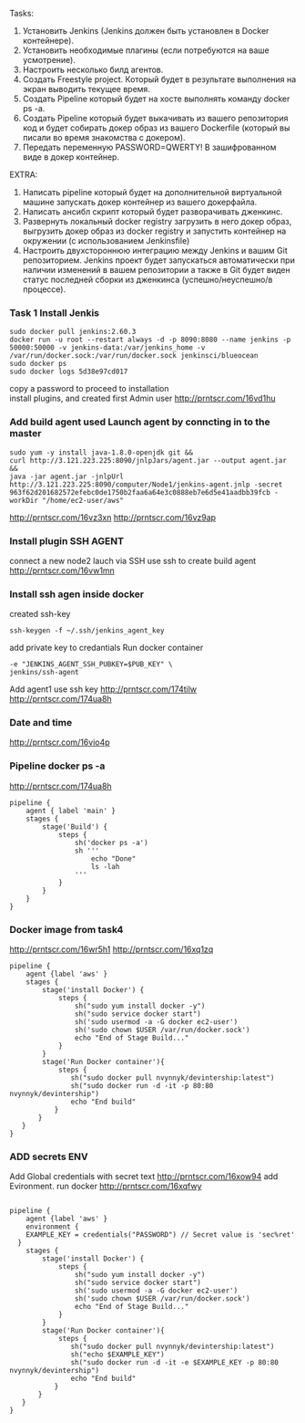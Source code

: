 Tasks:
1. Установить Jenkins (Jenkins должен быть установлен  в Docker контейнере).
2. Установить необходимые плагины (если потребуются на ваше усмотрение).
3. Настроить несколько билд агентов.
4. Создать Freestyle project. Который будет в результате выполнения на экран выводить текущее время.
5. Создать Pipeline который будет на хосте выполнять команду docker ps -a.
6. Создать Pipeline который будет выкачивать из вашего репозитория код и будет собирать докер образ из вашего Dockerfile (который вы писали во время знакомства с докером).
7. Передать переменную PASSWORD=QWERTY! В зашифрованном виде в докер контейнер.
 
EXTRA:
1. Написать pipeline который будет на дополнительной виртуальной машине запускать докер контейнер из вашего докерфайла.
2. Написать ансибл скрипт который будет разворачивать дженкинс.
3. Развернуть локальный docker registry загрузить в него докер образ, выгрузить докер образ из docker registry и запустить контейнер на окружении (с использованием Jenkinsfile)
4. Настроить двухстороннюю интеграцию между Jenkins и вашим Git репозиторием. Jenkins проект будет запускаться автоматически при наличии изменений в вашем репозитории а также в Git будет виден статус последней сборки из дженкинса (успешно/неуспешно/в процессе).


### Task 1 Install Jenkis
```
sudo docker pull jenkins:2.60.3
docker run -u root --restart always -d -p 8090:8080 --name jenkins -p 50000:50000 -v jenkins-data:/var/jenkins_home -v /var/run/docker.sock:/var/run/docker.sock jenkinsci/blueocean
sudo docker ps 
sudo docker logs 5d38e97cd017  
```
copy a password to proceed to installation                                                     
install plugins, and created first Admin user
http://prntscr.com/16vd1hu

### Add build agent used Launch agent by conncting in to the master 
```
sudo yum -y install java-1.8.0-openjdk git &&
curl http://3.121.223.225:8090/jnlpJars/agent.jar --output agent.jar &&    
java -jar agent.jar -jnlpUrl http://3.121.223.225:8090/computer/Node1/jenkins-agent.jnlp -secret 963f62d201682572efebc0de1750b2faa6a64e3c0888eb7e6d5e41aadbb39fcb -workDir "/home/ec2-user/aws"
```
http://prntscr.com/16vz3xn
http://prntscr.com/16vz9ap

### Install plugin SSH AGENT
connect a new node2 lauch via SSH
use ssh to create build agent 
http://prntscr.com/16vw1mn
### Install ssh agen inside docker
created ssh-key 
```
ssh-keygen -f ~/.ssh/jenkins_agent_key
```
add private key to credantials 
Run docker container 
```docker run -d --rm --name=agent1 -p 43:22 \
-e "JENKINS_AGENT_SSH_PUBKEY=$PUB_KEY" \
jenkins/ssh-agent
```
Add agent1 use ssh key 
http://prntscr.com/174tilw
http://prntscr.com/174ua8h

### Date and time

http://prntscr.com/16vio4p

### Pipeline docker ps -a 
http://prntscr.com/174ua8h
```
pipeline {
    agent { label 'main' }
    stages {
        stage('Build') {
            steps {
                sh('docker ps -a')
                sh '''
                    echo "Done"
                    ls -lah
                '''
            }
        }
    }
}
```
### Docker image from task4 
http://prntscr.com/16wr5h1
http://prntscr.com/16xq1zq
```
pipeline {
    agent {label 'aws' }
    stages {
        stage('install Docker') {
            steps {
                sh("sudo yum install docker -y")
                sh("sudo service docker start")
                sh('sudo usermod -a -G docker ec2-user')
                sh('sudo chown $USER /var/run/docker.sock')
                echo "End of Stage Build..."
            }
        }
        stage('Run Docker container'){
            steps {
               sh("sudo docker pull nvynnyk/devintership:latest")
               sh("sudo docker run -d -it -p 80:80 nvynnyk/devintership")
               echo "End build"
           }
       }
   }
}
```
### ADD secrets ENV 
Add Global credentials with secret text
http://prntscr.com/16xow94
add Evironment.
run docker
http://prntscr.com/16xqfwy
```docker run -d -it -e $EXAMPLE_KEY
```
```
pipeline {
    agent {label 'aws' }
    environment {
    EXAMPLE_KEY = credentials("PASSWORD") // Secret value is 'sec%ret'
  }
    stages {
        stage('install Docker') {
            steps {
                sh("sudo yum install docker -y")
                sh("sudo service docker start")
                sh('sudo usermod -a -G docker ec2-user')
                sh('sudo chown $USER /var/run/docker.sock')
                echo "End of Stage Build..."
            }
        }
        stage('Run Docker container'){
            steps {
               sh("sudo docker pull nvynnyk/devintership:latest")
               sh("echo $EXAMPLE_KEY")
               sh("sudo docker run -d -it -e $EXAMPLE_KEY -p 80:80 nvynnyk/devintership")
               echo "End build"
           }
       }
   }
}
```
